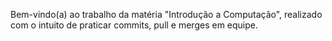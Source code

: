 Bem-vindo(a) ao trabalho da matéria "Introdução a Computação", realizado com o intuito de praticar commits, pull e merges em equipe.